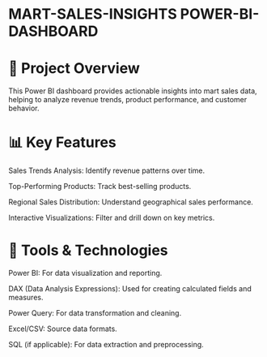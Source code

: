 # MART-SALES-INSIGHTS POWER-BI-DASHBOARD


# 📌 Project Overview

This Power BI dashboard provides actionable insights into mart sales data, helping to analyze revenue trends, product performance, and customer behavior.

# 📊 Key Features

Sales Trends Analysis: Identify revenue patterns over time.

Top-Performing Products: Track best-selling products.

Regional Sales Distribution: Understand geographical sales performance.

Interactive Visualizations: Filter and drill down on key metrics.

# 🔧 Tools & Technologies

Power BI: For data visualization and reporting.

DAX (Data Analysis Expressions): Used for creating calculated fields and measures.

Power Query: For data transformation and cleaning.

Excel/CSV: Source data formats.

SQL (if applicable): For data extraction and preprocessing.

